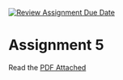 [![Review Assignment Due Date](https://classroom.github.com/assets/deadline-readme-button-22041afd0340ce965d47ae6ef1cefeee28c7c493a6346c4f15d667ab976d596c.svg)](https://classroom.github.com/a/oP_i-iOZ)
# Assignment 5

Read the [PDF Attached](./DMIT2008-Assignment-5.pdf)
